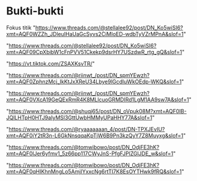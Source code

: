 # Bukti-bukti
Fokus titik
"https://www.threads.com/@stellalee92/post/DN_Ko5wiSI6?xmt=AQF0WZZh_JDleuIHaUaGcSyvs2CiMIoED-wdbTyVZrMPnA&slof=1"

"https://www.threads.com/@stellalee92/post/DN_Ko5wiSI6?xmt=AQF09CpXbibW1cFnPVV51Ckekp9dsrHY7USzdwR_rtg_gQ&slof=1"

"https://vt.tiktok.com/ZSAXKsvTR/"

"https://www.threads.com/@riinwt_/post/DN_spmYEwzh?xmt=AQF0ZphnzMcj_IkKtJxXReU34Lbye9lGcdIuWkOEdp-WKQ&slof=1"

"https://www.threads.com/@riinwt_/post/DN_spmYEwzh?xmt=AQF0VXcA19GeQExRmR4K8MLlcuoGRMDIRd1LgM1AA9sw7A&slof=1"

"https://www.threads.com/@shuqj65/post/DN_oVpuk08M?xmt=AQF0IB-JQlLHTpH0HTJ9aIyMSl3GttUwbHMMyUPaHHY77A&slof=1"

"https://www.threads.com/@ryaaaaaaan_4/post/DN-TPXJEvIU?xmt=AQF0iY2tR3n-L6GkNnsqqaKpTjW6B9Pn3kzQyY7Z8Muyxg&slof=1"

"https://www.threads.com/@tomwibowo/post/DN_OdjFE3hK?xmt=AQF0lJer6yfmv1_5z66pp117CWyJnS-PfgFJPlZGlJDE_w&slof=1"


"https://www.threads.com/@tomwibowo/post/DN_OdjFE3hK?xmt=AQF0qHIKhnMngLo5AmjIYxxcNg6rtTI7K8EsOYTHwk9fRQ&slof=1"

